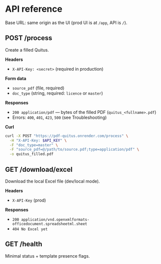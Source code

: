 # API reference

Base URL: same origin as the UI (prod UI is at `/app`, API is `/`).

## POST /process
Create a filled Quitus.

**Headers**
- `X-API-Key: <secret>` (required in production)

**Form data**
- `source_pdf` (file, required)
- `doc_type` (string, required: `licence` or `master`)

**Responses**
- `200 application/pdf` — bytes of the filled PDF (`quitus_<fullname>.pdf`)
- Errors: `400`, `401`, `423`, `500` (see Troubleshooting)

**Curl**
```bash
curl -X POST "https://pdf-quitus.onrender.com/process" \
  -H "X-API-Key: $API_KEY" \
  -F "doc_type=master" \
  -F "source_pdf=@/path/to/source.pdf;type=application/pdf" \
  -o quitus_filled.pdf
```

## GET /download/excel

Download the local Excel file (dev/local mode).

**Headers**

* `X-API-Key` (prod)

**Responses**

* `200 application/vnd.openxmlformats-officedocument.spreadsheetml.sheet`
* `404 No Excel yet`
## GET /health

Minimal status + template presence flags.




